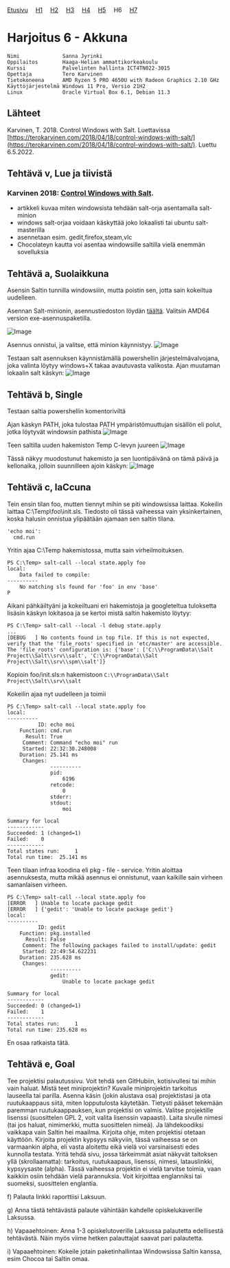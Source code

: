 [Etusivu](index.html) 
&emsp;[H1](h1.html)
&emsp;[H2](h2.html)
&emsp;[H3](h3.html)
&emsp;[H4](h4.html)
&emsp;[H5](h5.html)
&emsp;H6
&emsp;[H7](h7.html)

# Harjoitus 6 - Akkuna

```
Nimi              Sanna Jyrinki
Oppilaitos        Haaga-Helian ammattikorkeakoulu
Kurssi            Palvelinten hallinta ICT4TN022-3015
Opettaja          Tero Karvinen
Tietokoneena      AMD Ryzen 5 PRO 4650U with Radeon Graphics 2.10 GHz
Käyttöjärjestelmä Windows 11 Pro, Versio 21H2
Linux             Oracle Virtual Box 6.1, Debian 11.3
```

## Lähteet

Karvinen, T. 2018. Control Windows with Salt. Luettavissa [https://terokarvinen.com/2018/04/18/control-windows-with-salt/](https://terokarvinen.com/2018/04/18/control-windows-with-salt/). Luettu 6.5.2022.

## Tehtävä v, Lue ja tiivistä

### Karvinen 2018: [Control Windows with Salt](https://terokarvinen.com/2018/04/18/control-windows-with-salt/).

- artikkeli kuvaa miten windowsista tehdään salt-orja asentamalla salt-minion
- windows salt-orjaa voidaan käskyttää joko lokaalisti tai ubuntu salt-masterilla
- asennetaan esim. gedit,firefox,steam,vlc
- Chocolateyn kautta voi asentaa windowsille saltilla vielä enemmän sovelluksia

## Tehtävä a,  Suolaikkuna

Asensin Saltin tunnilla windowsiiin, mutta poistin sen, jotta sain kokeiltua uudelleen.

Asennan Salt-minionin, asennustiedoston löydän [täältä](https://repo.saltproject.io/#windows).
Valitsin AMD64 version exe-asennuspaketilla.

![Image](h6_images/h6_1.PNG)

Asennus onnistui, ja valitse, että minion käynnistyy.
![Image](h6_images/h6_2.PNG)

Testaan salt asennuksen käynnistämällä powershellin järjestelmävalvojana, joka valinta löytyy windows+X takaa avautuvasta valikosta. Ajan muutaman lokaalin salt käskyn:
![Image](h6_images/h6_3.PNG)

## Tehtävä b, Single

Testaan saltia powershellin komentoriviltä

Ajan käskyn PATH, joka tulostaa PATH ympäristömuuttujan sisällön eli polut, jotka löytyvät windowsin pathista
![Image](h6_images/h6_4.PNG)

Teen saltilla uuden hakemiston Temp C-levyn juureen
![Image](h6_images/h6_5.PNG)

Tässä näkyy muodostunut hakemisto ja sen luontipäivänä on tämä päivä ja kellonaika, jolloin suunnilleen ajoin käskyn:
![Image](h6_images/h6_6.PNG)

## Tehtävä c, IaCcuna

Tein ensin tilan foo, mutten tiennyt mihin se piti windowsissa laittaa. Kokeilin laittaa C:\Temp\foo\init.sls. Tiedosto oli tässä vaiheessa vain yksinkertainen, koska halusin onnistua ylipäätään ajamaan sen saltin tilana.
```
'echo moi':
  cmd.run 
```

Yritin ajaa C:\Temp hakemistossa, mutta sain virheilmoituksen.
```
PS C:\Temp> salt-call --local state.apply foo
local:
    Data failed to compile:
----------
    No matching sls found for 'foo' in env 'base'
P
```

Aikani pähkäiltyäni ja kokeiltuani eri hakemistoja ja googleteltua tuloksetta lisäsin käskyn lokitasoa ja se kertoi mistä saltin hakemisto löytyy:
```
PS C:\Temp> salt-call --local -l debug state.apply
...
[DEBUG   ] No contents found in top file. If this is not expected, verify that the 'file_roots' specified in 'etc/master' are accessible. The 'file_roots' configuration is: {'base': ['C:\\ProgramData\\Salt Project\\Salt\\srv\\salt', 'C:\\ProgramData\\Salt Project\\Salt\\srv\\spm\\salt']}
```

Kopioin foo/init.sls:n hakemistoon `C:\\ProgramData\\Salt Project\\Salt\\srv\\salt`

Kokeilin ajaa nyt uudelleen ja toimii
```
PS C:\Temp> salt-call --local state.apply foo
local:
----------
          ID: echo moi
    Function: cmd.run
      Result: True
     Comment: Command "echo moi" run
     Started: 22:32:30.248008
    Duration: 25.141 ms
     Changes:
              ----------
              pid:
                  6196
              retcode:
                  0
              stderr:
              stdout:
                  moi

Summary for local
------------
Succeeded: 1 (changed=1)
Failed:    0
------------
Total states run:     1
Total run time:  25.141 ms
```

Teen tilaan infraa koodina eli pkg - file - service. Yritin aloittaa asennuksesta, mutta mikää asennus ei onnistunut, vaan kaikille sain virheen samanlaisen virheen.

```
PS C:\Temp> salt-call --local state.apply foo
[ERROR   ] Unable to locate package gedit
[ERROR   ] {'gedit': 'Unable to locate package gedit'}
local:
----------
          ID: gedit
    Function: pkg.installed
      Result: False
     Comment: The following packages failed to install/update: gedit
     Started: 22:49:54.622231
    Duration: 235.628 ms
     Changes:
              ----------
              gedit:
                  Unable to locate package gedit

Summary for local
------------
Succeeded: 0 (changed=1)
Failed:    1
------------
Total states run:     1
Total run time: 235.628 ms
```

En osaa ratkaista tätä.

## Tehtävä e, Goal

Tee projektisi palautussivu. Voit tehdä sen GitHubiin, kotisivullesi tai mihin vain haluat. Mistä teet miniprojektin? Kuvaile miniprojektin tarkoitus lauseella tai parilla. Asenna käsin (jokin alustava osa) projektistasi ja ota ruutukaappaus siitä, miten lopputulosta käytetään. Tietysti pääset tekemään paremman ruutukaappauksen, kun projektisi on valmis. Valitse projektille lisenssi (suosittelen GPL 2, voit valita lisenssin vapaasti). Laita sivulle nimesi (tai jos haluat, nimimerkki, mutta suosittelen nimeä). Ja lähdekoodiksi vaikkapa vain Saltin hei maailma. Kirjoita ohje, miten projektisi otetaan käyttöön. Kirjoita projektin kypsyys näkyviin, tässä vaiheessa se on varmaankin alpha, eli vasta aloitettu eikä vielä voi varsinaisesti edes kunnolla testata. Yritä tehdä sivu, jossa tärkeimmät asiat näkyvät taitoksen yllä (skrollaamatta): tarkoitus, ruutukaapaus, lisenssi, nimesi, latauslinkki, kypsyysaste (alpha). Tässä vaiheessa projektin ei vielä tarvitse toimia, vaan kaikkiin osiin tehdään vielä parannuksia. Voit kirjoittaa englanniksi tai suomeksi, suosittelen englantia.

f) Palauta linkki raporttiisi Laksuun.

g) Anna tästä tehtävästä palaute vähintään kahdelle opiskelukaverille Laksussa.

h) Vapaaehtoinen: Anna 1-3 opiskelutoverille Laksussa palautetta edellisestä tehtävästä. Näin myös viime hetken palauttajat saavat pari palautetta.

i) Vapaaehtoinen: Kokeile jotain paketinhallintaa Windowsissa Saltin kanssa, esim Chocoa tai Saltin omaa.